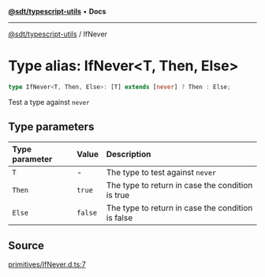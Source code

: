 [**@sdt/typescript-utils**](../README.md) • **Docs**

***

[@sdt/typescript-utils](../globals.md) / IfNever

# Type alias: IfNever\<T, Then, Else\>

```ts
type IfNever<T, Then, Else>: [T] extends [never] ? Then : Else;
```

Test a type against `never`

## Type parameters

| Type parameter | Value | Description |
| :------ | :------ | :------ |
| `T` | - | The type to test against `never` |
| `Then` | `true` | The type to return in case the condition is true |
| `Else` | `false` | The type to return in case the condition is false |

## Source

[primitives/IfNever.d.ts:7](https://github.com/sylvaindethier/typescript-utils/blob/b4bd497afc46fe47c24db22965f824eb3fdda8ec/types/primitives/IfNever.d.ts#L7)
